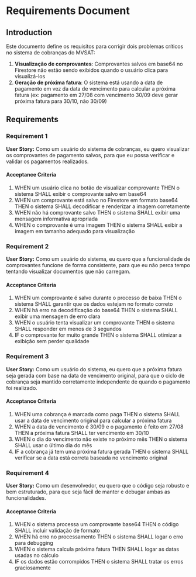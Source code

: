 # Requirements Document

## Introduction

Este documento define os requisitos para corrigir dois problemas críticos no sistema de cobranças do MVSAT:

1. **Visualização de comprovantes**: Comprovantes salvos em base64 no Firestore não estão sendo exibidos quando o usuário clica para visualizá-los
2. **Geração de próxima fatura**: O sistema está usando a data de pagamento em vez da data de vencimento para calcular a próxima fatura (ex: pagamento em 27/08 com vencimento 30/09 deve gerar próxima fatura para 30/10, não 30/09)

## Requirements

### Requirement 1

**User Story:** Como um usuário do sistema de cobranças, eu quero visualizar os comprovantes de pagamento salvos, para que eu possa verificar e validar os pagamentos realizados.

#### Acceptance Criteria

1. WHEN um usuário clica no botão de visualizar comprovante THEN o sistema SHALL exibir o comprovante salvo em base64
2. WHEN um comprovante está salvo no Firestore em formato base64 THEN o sistema SHALL decodificar e renderizar a imagem corretamente
3. WHEN não há comprovante salvo THEN o sistema SHALL exibir uma mensagem informativa apropriada
4. WHEN o comprovante é uma imagem THEN o sistema SHALL exibir a imagem em tamanho adequado para visualização

### Requirement 2

**User Story:** Como um usuário do sistema, eu quero que a funcionalidade de comprovantes funcione de forma consistente, para que eu não perca tempo tentando visualizar documentos que não carregam.

#### Acceptance Criteria

1. WHEN um comprovante é salvo durante o processo de baixa THEN o sistema SHALL garantir que os dados estejam no formato correto
2. WHEN há erro na decodificação do base64 THEN o sistema SHALL exibir uma mensagem de erro clara
3. WHEN o usuário tenta visualizar um comprovante THEN o sistema SHALL responder em menos de 3 segundos
4. IF o comprovante for muito grande THEN o sistema SHALL otimizar a exibição sem perder qualidade

### Requirement 3

**User Story:** Como um usuário do sistema, eu quero que a próxima fatura seja gerada com base na data de vencimento original, para que o ciclo de cobrança seja mantido corretamente independente de quando o pagamento foi realizado.

#### Acceptance Criteria

1. WHEN uma cobrança é marcada como paga THEN o sistema SHALL usar a data de vencimento original para calcular a próxima fatura
2. WHEN a data de vencimento é 30/09 e o pagamento é feito em 27/08 THEN a próxima fatura SHALL ter vencimento em 30/10
3. WHEN o dia do vencimento não existe no próximo mês THEN o sistema SHALL usar o último dia do mês
4. IF a cobrança já tem uma próxima fatura gerada THEN o sistema SHALL verificar se a data está correta baseada no vencimento original

### Requirement 4

**User Story:** Como um desenvolvedor, eu quero que o código seja robusto e bem estruturado, para que seja fácil de manter e debugar ambas as funcionalidades.

#### Acceptance Criteria

1. WHEN o sistema processa um comprovante base64 THEN o código SHALL incluir validação de formato
2. WHEN há erro no processamento THEN o sistema SHALL logar o erro para debugging
3. WHEN o sistema calcula próxima fatura THEN SHALL logar as datas usadas no cálculo
4. IF os dados estão corrompidos THEN o sistema SHALL tratar os erros graciosamente